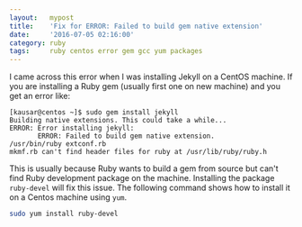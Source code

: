 ```yaml
---
layout:   mypost
title:    'Fix for ERROR: Failed to build gem native extension'
date:     '2016-07-05 02:16:00'
category: ruby
tags:     ruby centos error gem gcc yum packages
---
```


I came across this error when I was installing Jekyll on a CentOS machine. If you are installing a Ruby gem (usually first one on new machine) and you get an error like:

```
[kausar@centos ~]$ sudo gem install jekyll
Building native extensions. This could take a while...
ERROR: Error installing jekyll:
       ERROR: Failed to build gem native extension.
/usr/bin/ruby extconf.rb
mkmf.rb can't find header files for ruby at /usr/lib/ruby/ruby.h
```

This is usually because Ruby wants to build a gem from source but can't find Ruby development package on the machine. Installing the package `ruby-devel` will fix this issue. The following command shows how to install it on a Centos machine using `yum`.

```bash
sudo yum install ruby-devel
```
